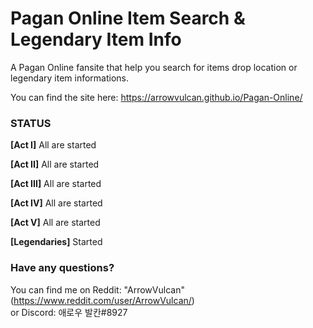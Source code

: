 # Pagan Online Item Search & Legendary Item Info

A Pagan Online fansite that help you search for items drop location or legendary item informations.

You can find the site here: https://arrowvulcan.github.io/Pagan-Online/

### STATUS

<b>[Act I]</b> All are started

<b>[Act II]</b> All are started

<b>[Act III]</b> All are started

<b>[Act IV]</b> All are started

<b>[Act V]</b> All are started

<b>[Legendaries]</b> Started

### Have any questions?
You can find me on Reddit: "ArrowVulcan" (https://www.reddit.com/user/ArrowVulcan/) <br />
or Discord: 애로우 발칸#8927